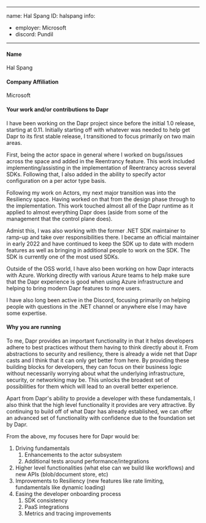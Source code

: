 -------------------------------------------------------------
name: Hal Spang
ID: halspang
info:
  - employer: Microsoft
  - discord: Pundil
-------------------------------------------------------------

#### Name
Hal Spang

#### Company Affiliation
Microsoft

#### Your work and/or contributions to Dapr
I have been working on the Dapr project since before the initial 1.0 release, starting at 0.11. Initially starting off with whatever was needed to help get Dapr to its first stable release, 
I transitioned to focus primarily on two main areas. 

First, being the actor space in general where I worked on bugs/issues across the space and added in the Reentrancy feature. This work included implementing/assisting in the implementation of Reentrancy across several SDKs. Following that, I also added in the ability to specify actor configuration on a per actor type basis.

Following my work on Actors, my next major transition was into the Resiliency space. Having worked on that from the design phase through to the implementation. 
This work touched almost all of the Dapr runtime as it applied to almost everything Dapr does (aside from some of the management that the control plane does).

Admist this, I was also working with the former .NET SDK maintainer to ramp-up and take over responsibilities there. I became an official maintainer in early 2022 and have continued to keep the SDK up to date with modern features as well as bringing in additional people to work on the SDK. The SDK is currently one of the most used SDKs.

Outside of the OSS world, I have also been working on how Dapr interacts with Azure. Working directly with various Azure teams to help make sure that the Dapr experience is good when using Azure infrastructure and helping to bring modern Dapr features to more users.

I have also long been active in the Discord, focusing primarily on helping people with questions in the .NET channel or anywhere else I may have some expertise.

#### Why you are running
To me, Dapr provides an important functionality in that it helps developers adhere to best practices without them having to think directly about it. From abstractions to security and resiliency, there is already a wide net that Dapr casts and I think that it can only get better from here. By providing these building blocks for developers, they can focus on their business logic without necessarily worrying about what the underlying infrastructure, security, or networking may be. This unlocks the broadest set of possibilities for them which will lead to an overall better experience.

Apart from Dapr's ability to provide a developer with these fundamentals, I also think that the high level functionality it provides are very attractive. By continuing to build off of what Dapr has already established, we can offer an advanced set of functionality with confidence due to the foundation set by Dapr. 

From the above, my focuses here for Dapr would be:
1. Driving fundamentals
   1. Enhancements to the actor subsystem
   1. Additional tests around performance/integrations
1. Higher level functionalities (what else can we build like workflows) and new APIs (blob/document store, etc)
1. Improvements to Resiliency (new features like rate limiting, fundamentals like dynamic loading)
1. Easing the developer onboarding process
   1. SDK consistency
   1. PaaS integrations
   1. Metrics and tracing improvements
